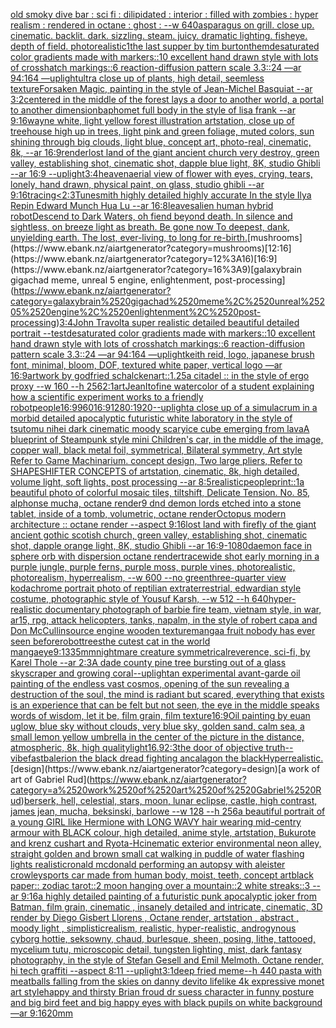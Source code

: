 [old smoky dive bar : sci fi : dilipidated : interior : filled with zombies : hyper realism : rendered in octane : ghost : --w 640](https://www.ebank.nz/aiartgenerator?category=old%2520smoky%2520dive%2520bar%2520%3A%2520sci%2520fi%2520%3A%2520dilipidated%2520%3A%2520interior%2520%3A%2520filled%2520with%2520zombies%2520%3A%2520hyper%2520realism%2520%3A%2520rendered%2520in%2520octane%2520%3A%2520ghost%2520%3A%2520--w%2520640)[asparagus on grill. close up. cinematic. backlit. dark. sizzling.  steam. juicy. dramatic lighting. fisheye. depth of field. photorealistic](https://www.ebank.nz/aiartgenerator?category=asparagus%2520on%2520grill.%2520close%2520up.%2520cinematic.%2520backlit.%2520dark.%2520sizzling.%2520%2520steam.%2520juicy.%2520dramatic%2520lighting.%2520fisheye.%2520depth%2520of%2520field.%2520photorealistic)[1](https://www.ebank.nz/aiartgenerator?category=1)[the last supper by tim burton](https://www.ebank.nz/aiartgenerator?category=the%2520last%2520supper%2520by%2520tim%2520burton)[them](https://www.ebank.nz/aiartgenerator?category=them)[desaturated color gradients made with markers::10 excellent hand drawn style with lots of crosshatch markings::6 reaction-diffusion pattern scale 3.3::24 —ar 94:164 —uplight](https://www.ebank.nz/aiartgenerator?category=desaturated%2520color%2520gradients%2520made%2520with%2520markers%3A%3A10%2520excellent%2520hand%2520drawn%2520style%2520with%2520lots%2520of%2520crosshatch%2520markings%3A%3A6%2520reaction-diffusion%2520pattern%2520scale%25203.3%3A%3A24%2520%E2%80%94ar%252094%3A164%2520%E2%80%94uplight)[ultra close up of plants, high detail, seemless texture](https://www.ebank.nz/aiartgenerator?category=ultra%2520close%2520up%2520of%2520plants%2C%2520high%2520detail%2C%2520seemless%2520texture)[Forsaken Magic, painting in the style of Jean-Michel Basquiat --ar 3:2](https://www.ebank.nz/aiartgenerator?category=Forsaken%2520Magic%2C%2520painting%2520in%2520the%2520style%2520of%2520Jean-Michel%2520Basquiat%2520--ar%25203%3A2)[centered in the middle of the forest lays a door to another world, a portal to another dimension](https://www.ebank.nz/aiartgenerator?category=centered%2520in%2520the%2520middle%2520of%2520the%2520forest%2520lays%2520a%2520door%2520to%2520another%2520world%2C%2520a%2520portal%2520to%2520another%2520dimension)[baphomet full body in the style of lisa frank --ar 9:16](https://www.ebank.nz/aiartgenerator?category=baphomet%2520full%2520body%2520in%2520the%2520style%2520of%2520lisa%2520frank%2520--ar%25209%3A16)[wayne white, light yellow forest illustration artstation, close up of treehouse high up in trees, light pink and green foliage, muted colors, sun shining through big clouds, light blue, concept art, photo-real, cinematic, 8k, --ar 16:9](https://www.ebank.nz/aiartgenerator?category=wayne%2520white%2C%2520light%2520yellow%2520forest%2520illustration%2520artstation%2C%2520close%2520up%2520of%2520treehouse%2520high%2520up%2520in%2520trees%2C%2520light%2520pink%2520and%2520green%2520foliage%2C%2520muted%2520colors%2C%2520sun%2520shining%2520through%2520big%2520clouds%2C%2520light%2520blue%2C%2520concept%2520art%2C%2520photo-real%2C%2520cinematic%2C%25208k%2C%2520--ar%252016%3A9)[render](https://www.ebank.nz/aiartgenerator?category=render)[lost land of the giant ancient church very destroy, green valley, establishing shot, cinematic shot, dapple blue light, 8K, studio Ghibli --ar 16:9 --uplight](https://www.ebank.nz/aiartgenerator?category=lost%2520land%2520of%2520the%2520giant%2520ancient%2520church%2520very%2520destroy%2C%2520green%2520valley%2C%2520establishing%2520shot%2C%2520cinematic%2520shot%2C%2520dapple%2520blue%2520light%2C%25208K%2C%2520studio%2520Ghibli%2520--ar%252016%3A9%2520--uplight)[3:4](https://www.ebank.nz/aiartgenerator?category=3%3A4)[heaven](https://www.ebank.nz/aiartgenerator?category=heaven)[aerial view of flower with eyes, crying, tears, lonely, hand drawn, physical paint, on glass, studio ghibli --ar 9:16](https://www.ebank.nz/aiartgenerator?category=aerial%2520view%2520of%2520flower%2520with%2520eyes%2C%2520crying%2C%2520tears%2C%2520lonely%2C%2520hand%2520drawn%2C%2520physical%2520paint%2C%2520on%2520glass%2C%2520studio%2520ghibli%2520--ar%25209%3A16)[tracing](https://www.ebank.nz/aiartgenerator?category=tracing)[<2:3](https://www.ebank.nz/aiartgenerator?category=%3C2%3A3)[Tunesmith highly detailed highly accurate In the style Ilya Repin Edward Munch Hua Lu --ar 16:8](https://www.ebank.nz/aiartgenerator?category=Tunesmith%2520highly%2520detailed%2520highly%2520accurate%2520In%2520the%2520style%2520Ilya%2520Repin%2520Edward%2520Munch%2520Hua%2520Lu%2520--ar%252016%3A8)[leaves](https://www.ebank.nz/aiartgenerator?category=leaves)[alien human hybrid robot](https://www.ebank.nz/aiartgenerator?category=alien%2520human%2520hybrid%2520robot)[Descend to Dark Waters, oh fiend beyond death.   In silence and sightless, on breeze light as breath.   Be gone now To deepest, dank, unyielding earth.   The lost, ever-living, to long for re-birth.](https://www.ebank.nz/aiartgenerator?category=Descend%2520to%2520Dark%2520Waters%2C%2520oh%2520fiend%2520beyond%2520death.%2520%2520%2520In%2520silence%2520and%2520sightless%2C%2520on%2520breeze%2520light%2520as%2520breath.%2520%2520%2520Be%2520gone%2520now%2520To%2520deepest%2C%2520dank%2C%2520unyielding%2520earth.%2520%2520%2520The%2520lost%2C%2520ever-living%2C%2520to%2520long%2520for%2520re-birth.)[mushrooms](https://www.ebank.nz/aiartgenerator?category=mushrooms)[12:16](https://www.ebank.nz/aiartgenerator?category=12%3A16)[16:9](https://www.ebank.nz/aiartgenerator?category=16%3A9)[galaxybrain gigachad meme, unreal 5 engine, enlightenment, post-processing](https://www.ebank.nz/aiartgenerator?category=galaxybrain%2520gigachad%2520meme%2C%2520unreal%25205%2520engine%2C%2520enlightenment%2C%2520post-processing)[3:4](https://www.ebank.nz/aiartgenerator?category=3%3A4)[John Travolta super realistic detailed beautiful detailed portrait --test](https://www.ebank.nz/aiartgenerator?category=John%2520Travolta%2520super%2520realistic%2520detailed%2520beautiful%2520detailed%2520portrait%2520--test)[desaturated color gradients made with markers::10 excellent hand drawn style with lots of crosshatch markings::6 reaction-diffusion pattern scale 3.3::24 —ar 94:164 —uplight](https://www.ebank.nz/aiartgenerator?category=desaturated%2520color%2520gradients%2520made%2520with%2520markers%3A%3A10%2520excellent%2520hand%2520drawn%2520style%2520with%2520lots%2520of%2520crosshatch%2520markings%3A%3A6%2520reaction-diffusion%2520pattern%2520scale%25203.3%3A%3A24%2520%E2%80%94ar%252094%3A164%2520%E2%80%94uplight)[keith reid, logo, japanese brush font, minimal, bloom, DOF, textured white paper, vertical logo —ar 16:9](https://www.ebank.nz/aiartgenerator?category=keith%2520reid%2C%2520logo%2C%2520japanese%2520brush%2520font%2C%2520minimal%2C%2520bloom%2C%2520DOF%2C%2520textured%2520white%2520paper%2C%2520vertical%2520logo%2520%E2%80%94ar%252016%3A9)[artwork by godfried schalcken](https://www.ebank.nz/aiartgenerator?category=artwork%2520by%2520godfried%2520schalcken)[art::1.25](https://www.ebank.nz/aiartgenerator?category=art%3A%3A1.25)[a citadel :: in the style of ergo proxy --w 160 --h 256](https://www.ebank.nz/aiartgenerator?category=a%2520citadel%2520%3A%3A%2520in%2520the%2520style%2520of%2520ergo%2520proxy%2520--w%2520160%2520--h%2520256)[2:1](https://www.ebank.nz/aiartgenerator?category=2%3A1)[art](https://www.ebank.nz/aiartgenerator?category=art)[Jean](https://www.ebank.nz/aiartgenerator?category=Jean)[](https://www.ebank.nz/aiartgenerator?category=)[Ito](https://www.ebank.nz/aiartgenerator?category=Ito)[fine watercolor of a student explaining how a scientific experiment works to a friendly robot](https://www.ebank.nz/aiartgenerator?category=fine%2520watercolor%2520of%2520a%2520student%2520explaining%2520how%2520a%2520scientific%2520experiment%2520works%2520to%2520a%2520friendly%2520robot)[people](https://www.ebank.nz/aiartgenerator?category=people)[16:9](https://www.ebank.nz/aiartgenerator?category=16%3A9)[960](https://www.ebank.nz/aiartgenerator?category=960)[16:9](https://www.ebank.nz/aiartgenerator?category=16%3A9)[1280:1920](https://www.ebank.nz/aiartgenerator?category=1280%3A1920)[--uplight](https://www.ebank.nz/aiartgenerator?category=--uplight)[a close up of a simulacrum in a morbid detailed apocalyptic futuristic white laboratory in the style of tsutomu nihei dark cinematic moody scary](https://www.ebank.nz/aiartgenerator?category=a%2520close%2520up%2520of%2520a%2520simulacrum%2520in%2520a%2520morbid%2520detailed%2520apocalyptic%2520futuristic%2520white%2520laboratory%2520in%2520the%2520style%2520of%2520tsutomu%2520nihei%2520dark%2520cinematic%2520moody%2520scary)[ice cube emerging from lava](https://www.ebank.nz/aiartgenerator?category=ice%2520cube%2520emerging%2520from%2520lava)[A blueprint of Steampunk style mini Children's car,   in the middle of the image,   copper wall, black metal foil, symmetrical,  Bilateral symmetry,  Art style Refer to Game Machinarium.  concept design, Two large pliers, Refer to SHAPESHIFTER CONCEPTS  of artstation, cinematic,  8k, high detailed,  volume light,  soft lights,  post processing    --ar 8:5](https://www.ebank.nz/aiartgenerator?category=A%2520blueprint%2520of%2520Steampunk%2520style%2520mini%2520Children%27s%2520car%2C%2520%2520%2520in%2520the%2520middle%2520of%2520the%2520image%2C%2520%2520%2520copper%2520wall%2C%2520black%2520metal%2520foil%2C%2520symmetrical%2C%2520%2520Bilateral%2520symmetry%2C%2520%2520Art%2520style%2520Refer%2520to%2520Game%2520Machinarium.%2520%2520concept%2520design%2C%2520Two%2520large%2520pliers%2C%2520Refer%2520to%2520SHAPESHIFTER%2520CONCEPTS%2520%2520of%2520artstation%2C%2520cinematic%2C%2520%25208k%2C%2520high%2520detailed%2C%2520%2520volume%2520light%2C%2520%2520soft%2520lights%2C%2520%2520post%2520processing%2520%2520%2520%2520--ar%25208%3A5)[realistic](https://www.ebank.nz/aiartgenerator?category=realistic)[people](https://www.ebank.nz/aiartgenerator?category=people)[print::1](https://www.ebank.nz/aiartgenerator?category=print%3A%3A1)[a beautiful photo of colorful mosaic tiles, tiltshift, Delicate Tension. No. 85, alphonse mucha, octane render](https://www.ebank.nz/aiartgenerator?category=a%2520beautiful%2520photo%2520of%2520colorful%2520mosaic%2520tiles%2C%2520tiltshift%2C%2520Delicate%2520Tension.%2520No.%252085%2C%2520alphonse%2520mucha%2C%2520octane%2520render)[9 dnd demon lords etched into a stone tablet, inside of a tomb, volumetric, octane render](https://www.ebank.nz/aiartgenerator?category=9%2520dnd%2520demon%2520lords%2520etched%2520into%2520a%2520stone%2520tablet%2C%2520inside%2520of%2520a%2520tomb%2C%2520volumetric%2C%2520octane%2520render)[Octopus modern architecture :: octane render --aspect 9:16](https://www.ebank.nz/aiartgenerator?category=Octopus%2520modern%2520architecture%2520%3A%3A%2520octane%2520render%2520--aspect%25209%3A16)[lost land with firefly of the giant ancient gothic scotish church, green valley, establishing shot, cinematic shot, dapple  orange light, 8K, studio Ghibli --ar 16:9](https://www.ebank.nz/aiartgenerator?category=lost%2520land%2520with%2520firefly%2520of%2520the%2520giant%2520ancient%2520gothic%2520scotish%2520church%2C%2520green%2520valley%2C%2520establishing%2520shot%2C%2520cinematic%2520shot%2C%2520dapple%2520%2520orange%2520light%2C%25208K%2C%2520studio%2520Ghibli%2520--ar%252016%3A9)[-](https://www.ebank.nz/aiartgenerator?category=-)[1080](https://www.ebank.nz/aiartgenerator?category=1080)[daemon face in sphere orb with dispersion octane render](https://www.ebank.nz/aiartgenerator?category=daemon%2520face%2520in%2520sphere%2520orb%2520with%2520dispersion%2520octane%2520render)[trace](https://www.ebank.nz/aiartgenerator?category=trace)[wide shot early morning in a purple jungle, purple ferns, purple moss, purple vines, photorealistic, photorealism, hyperrealism, --w 600 --no green](https://www.ebank.nz/aiartgenerator?category=wide%2520shot%2520early%2520morning%2520in%2520a%2520purple%2520jungle%2C%2520purple%2520ferns%2C%2520purple%2520moss%2C%2520purple%2520vines%2C%2520photorealistic%2C%2520photorealism%2C%2520hyperrealism%2C%2520--w%2520600%2520--no%2520green)[three-quarter view kodachrome portrait photo of reptilian extraterrestrial, edwardian style costume, photographic style of Yousuf Karsh, --w 512 --h 640](https://www.ebank.nz/aiartgenerator?category=three-quarter%2520view%2520kodachrome%2520portrait%2520photo%2520of%2520reptilian%2520extraterrestrial%2C%2520edwardian%2520style%2520costume%2C%2520photographic%2520style%2520of%2520Yousuf%2520Karsh%2C%2520--w%2520512%2520--h%2520640)[hyper-realistic documentary photograph of barbie fire team, vietnam style, in war, ar15, rpg, attack helicopters, tanks, napalm, in the style of robert capa and Don McCullin](https://www.ebank.nz/aiartgenerator?category=hyper-realistic%2520documentary%2520photograph%2520of%2520barbie%2520fire%2520team%2C%2520vietnam%2520style%2C%2520in%2520war%2C%2520ar15%2C%2520rpg%2C%2520attack%2520helicopters%2C%2520tanks%2C%2520napalm%2C%2520in%2520the%2520style%2520of%2520robert%2520capa%2520and%2520Don%2520McCullin)[source engine wooden texture](https://www.ebank.nz/aiartgenerator?category=source%2520engine%2520wooden%2520texture)[manga](https://www.ebank.nz/aiartgenerator?category=manga)[a fruit nobody has ever seen before](https://www.ebank.nz/aiartgenerator?category=a%2520fruit%2520nobody%2520has%2520ever%2520seen%2520before)[robot](https://www.ebank.nz/aiartgenerator?category=robot)[trees](https://www.ebank.nz/aiartgenerator?category=trees)[the cutest cat in the world manga](https://www.ebank.nz/aiartgenerator?category=the%2520cutest%2520cat%2520in%2520the%2520world%2520manga)[eye](https://www.ebank.nz/aiartgenerator?category=eye)[9:13](https://www.ebank.nz/aiartgenerator?category=9%3A13)[35mm](https://www.ebank.nz/aiartgenerator?category=35mm)[nightmare creature symmetrical](https://www.ebank.nz/aiartgenerator?category=nightmare%2520creature%2520symmetrical)[reverence, sci-fi, by Karel Thole --ar 2:3](https://www.ebank.nz/aiartgenerator?category=reverence%2C%2520sci-fi%2C%2520by%2520Karel%2520Thole%2520--ar%25202%3A3)[A dade county pine tree bursting out of a glass skyscraper and growing coral](https://www.ebank.nz/aiartgenerator?category=A%2520dade%2520county%2520pine%2520tree%2520bursting%2520out%2520of%2520a%2520glass%2520skyscraper%2520and%2520growing%2520coral)[--uplight](https://www.ebank.nz/aiartgenerator?category=--uplight)[an experimental avant-garde oil painting of the endless vast cosmos, opening of the sun revealing a destruction of the soul, the mind is radiant but scared, everything that exists is an experience that can be felt but not seen, the eye in the middle speaks words of wisdom, let it be, film grain, film texture](https://www.ebank.nz/aiartgenerator?category=an%2520experimental%2520avant-garde%2520oil%2520painting%2520of%2520the%2520endless%2520vast%2520cosmos%2C%2520opening%2520of%2520the%2520sun%2520revealing%2520a%2520destruction%2520of%2520the%2520soul%2C%2520the%2520mind%2520is%2520radiant%2520but%2520scared%2C%2520everything%2520that%2520exists%2520is%2520an%2520experience%2520that%2520can%2520be%2520felt%2520but%2520not%2520seen%2C%2520the%2520eye%2520in%2520the%2520middle%2520speaks%2520words%2520of%2520wisdom%2C%2520let%2520it%2520be%2C%2520film%2520grain%2C%2520film%2520texture)[16:9](https://www.ebank.nz/aiartgenerator?category=16%3A9)[Oil painting by euan uglow, blue sky without clouds, very blue sky, golden sand, calm sea, a small lemon yellow umbrella in the center of the picture in the distance, atmospheric, 8k, high quality](https://www.ebank.nz/aiartgenerator?category=Oil%2520painting%2520by%2520euan%2520uglow%2C%2520blue%2520sky%2520without%2520clouds%2C%2520very%2520blue%2520sky%2C%2520golden%2520sand%2C%2520calm%2520sea%2C%2520a%2520small%2520lemon%2520yellow%2520umbrella%2520in%2520the%2520center%2520of%2520the%2520picture%2520in%2520the%2520distance%2C%2520atmospheric%2C%25208k%2C%2520high%2520quality)[light](https://www.ebank.nz/aiartgenerator?category=light)[16.9](https://www.ebank.nz/aiartgenerator?category=16.9)[2:3](https://www.ebank.nz/aiartgenerator?category=2%3A3)[the door of objective truth](https://www.ebank.nz/aiartgenerator?category=the%2520door%2520of%2520objective%2520truth)[--vibefast](https://www.ebank.nz/aiartgenerator?category=--vibefast)[balerion the black dread fighting ancalagon the black](https://www.ebank.nz/aiartgenerator?category=balerion%2520the%2520black%2520dread%2520fighting%2520ancalagon%2520the%2520black)[Hyperrealistic.](https://www.ebank.nz/aiartgenerator?category=Hyperrealistic.)[design](https://www.ebank.nz/aiartgenerator?category=design)[a work of art of Gabriel Rud](https://www.ebank.nz/aiartgenerator?category=a%2520work%2520of%2520art%2520of%2520Gabriel%2520Rud)[berserk, hell, celestial, stars, moon, lunar eclipse, castle, high contrast, james jean, mucha, beksinski, barlowe --w 128 --h 256](https://www.ebank.nz/aiartgenerator?category=berserk%2C%2520hell%2C%2520celestial%2C%2520stars%2C%2520moon%2C%2520lunar%2520eclipse%2C%2520castle%2C%2520high%2520contrast%2C%2520james%2520jean%2C%2520mucha%2C%2520beksinski%2C%2520barlowe%2520--w%2520128%2520--h%2520256)[a beautiful portrait of a young GIRL like Hermione with LONG WAVY hair wearing mid-centry armour with BLACK colour, high detailed, anime style, artstation, Bukurote and krenz cushart and Ryota-H](https://www.ebank.nz/aiartgenerator?category=a%2520beautiful%2520portrait%2520of%2520a%2520young%2520GIRL%2520like%2520Hermione%2520with%2520LONG%2520WAVY%2520hair%2520wearing%2520mid-centry%2520armour%2520with%2520BLACK%2520colour%2C%2520high%2520detailed%2C%2520anime%2520style%2C%2520artstation%2C%2520Bukurote%2520and%2520krenz%2520cushart%2520and%2520Ryota-H)[cinematic exterior environmental neon alley, straight golden and brown small cat walking in puddle of water flashing lights realistic](https://www.ebank.nz/aiartgenerator?category=cinematic%2520exterior%2520environmental%2520neon%2520alley%2C%2520straight%2520golden%2520and%2520brown%2520small%2520cat%2520walking%2520in%2520puddle%2520of%2520water%2520flashing%2520lights%2520realistic)[ronald mcdonald performing an autopsy with aleister crowley](https://www.ebank.nz/aiartgenerator?category=ronald%2520mcdonald%2520performing%2520an%2520autopsy%2520with%2520aleister%2520crowley)[sports car made from human body, moist, teeth, concept art](https://www.ebank.nz/aiartgenerator?category=sports%2520car%2520made%2520from%2520human%2520body%2C%2520moist%2C%2520teeth%2C%2520concept%2520art)[black paper:: zodiac tarot::2 moon hanging over a mountain::2 white streaks::3 --ar 9:16](https://www.ebank.nz/aiartgenerator?category=black%2520paper%3A%3A%2520zodiac%2520tarot%3A%3A2%2520moon%2520hanging%2520over%2520a%2520mountain%3A%3A2%2520white%2520streaks%3A%3A3%2520--ar%25209%3A16)[a highly detailed painting of a futuristic punk apocalyptic joker from Batman, film grain, cinematic , insanely detailed and intricate, cinematic, 3D render by Diego Gisbert Llorens , Octane render, artstation , abstract , moody light , simplistic](https://www.ebank.nz/aiartgenerator?category=a%2520highly%2520detailed%2520painting%2520of%2520a%2520futuristic%2520punk%2520apocalyptic%2520joker%2520from%2520Batman%2C%2520film%2520grain%2C%2520cinematic%2520%2C%2520insanely%2520detailed%2520and%2520intricate%2C%2520cinematic%2C%25203D%2520render%2520by%2520Diego%2520Gisbert%2520Llorens%2520%2C%2520Octane%2520render%2C%2520artstation%2520%2C%2520abstract%2520%2C%2520moody%2520light%2520%2C%2520simplistic)[realism, realistic, hyper-realistic, androgynous cyborg hottie, seksowny, chaud, burlesque, sheen, posing, lithe, tattooed, mycelium tutu, microscopic detail, tungsten lighting, mist, dark fantasy photography, in the style of Stefan Gesell and Emil Melmoth. Octane render, hi tech graffiti  --aspect 8:11 --uplight](https://www.ebank.nz/aiartgenerator?category=realism%2C%2520realistic%2C%2520hyper-realistic%2C%2520androgynous%2520cyborg%2520hottie%2C%2520seksowny%2C%2520chaud%2C%2520burlesque%2C%2520sheen%2C%2520posing%2C%2520lithe%2C%2520tattooed%2C%2520mycelium%2520tutu%2C%2520microscopic%2520detail%2C%2520tungsten%2520lighting%2C%2520mist%2C%2520dark%2520fantasy%2520photography%2C%2520in%2520the%2520style%2520of%2520Stefan%2520Gesell%2520and%2520Emil%2520Melmoth.%2520Octane%2520render%2C%2520hi%2520tech%2520graffiti%2520%2520--aspect%25208%3A11%2520--uplight)[3:1](https://www.ebank.nz/aiartgenerator?category=3%3A1)[deep fried meme](https://www.ebank.nz/aiartgenerator?category=deep%2520fried%2520meme)[--h 440 pasta with meatballs falling from the skies on danny devito lifelike 4k expressive monet art style](https://www.ebank.nz/aiartgenerator?category=--h%2520440%2520pasta%2520with%2520meatballs%2520falling%2520from%2520the%2520skies%2520on%2520danny%2520devito%2520lifelike%25204k%2520expressive%2520monet%2520art%2520style)[happy and thirsty Brian froud dr suess character in funny posture and big bird feet and big happy eyes with black pupils on white background —ar 9:16](https://www.ebank.nz/aiartgenerator?category=happy%2520and%2520thirsty%2520Brian%2520froud%2520dr%2520suess%2520character%2520in%2520funny%2520posture%2520and%2520big%2520bird%2520feet%2520and%2520big%2520happy%2520eyes%2520with%2520black%2520pupils%2520on%2520white%2520background%2520%E2%80%94ar%25209%3A16)[20mm](https://www.ebank.nz/aiartgenerator?category=20mm)